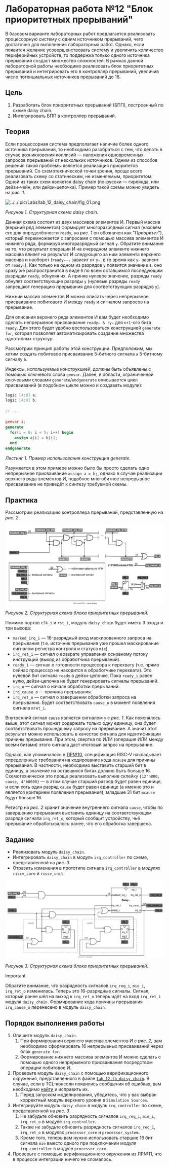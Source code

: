 # Лабораторная работа №12 "Блок приоритетных прерываний"

В базовом варианте лабораторных работ предлагается реализовать процессорную систему с одним источником прерываний, чего достаточно для выполнения лабораторных работ. Однако, если появится желание усовершенствовать систему и увеличить количество периферийных устройств, то поддержка только одного источника прерываний создаст множество сложностей. В рамках данной лабораторной работы необходимо реализовать блок приоритетных прерываний и интегрировать его в контроллер прерываний, увеличив число потенциальных источников прерываний до 16.

## Цель

1. Разработать блок приоритетных прерываний (БПП), построенный по схеме daisy chain.
2. Интегрировать БПП в контроллер прерываний.

## Теория

Если процессорная система предполагает наличие более одного источника прерываний, то необходимо разобраться с тем, что делать в случае возникновения коллизий — наложения одновременных запросов прерываний от нескольких источников. Одним из способов решения такой проблемы является реализация приоритетов прерываний. Со схемотехнической точки зрения, проще всего реализовать схему со статическим, не изменяемым, приоритетом. Одной из таких схем является daisy chain (по-русски — гирлянда, или дейзи-чейн, или дейзи-цепочка). Пример такой схемы можно увидеть на _рис. 1_.

![../../.pic/Labs/lab_12_daisy_chain/fig_01.png](../../.pic/Labs/lab_12_daisy_chain/fig_01.png)

_Рисунок 1. Структурная схема daisy chain._

Данная схема состоит из двух массивов элементов И. Первый массив (верхний ряд элементов) формирует многоразрядный сигнал (назовём его для определённости `ready`, на _рис. 1_ он обозначен как "_Приоритет_"), который перемножается с запросами с помощью массива элементов И нижнего ряда, формируя многоразрядный сигнал `y`. Обратите внимание на то, что результат операции И на очередном элементе нижнего массива влияет на результат И следующего за ним элемента верхнего массива и наоборот (`readyₙ₊₁` зависит от `yₙ`, в то время как `yₙ` зависит от `readyₙ`). Как только на одном из разрядов `y` появится значение `1`, оно сразу же распространится в виде `0` по всем оставшимся последующим разрядам `ready`, обнуляя их. А приняв нулевое значение, разряды `ready` обнулят соответствующие разряды `y` (нулевые разряды `ready` запрещают генерацию прерывания для соответствующих разрядов `y`).

Нижний массив элементов И можно описать через непрерывное присваивание побитового И между `ready` и сигналом запросов на прерывание.

Для описания верхнего ряда элементов И вам будет необходимо сделать непрерывное присваивание `readyₙ & !yₙ` для `n+1`-ого бита `ready`. Для этого будет удобно воспользоваться конструкцией `generate for`, которая позволяет автоматизировать создание множества однотипных структур.

Рассмотрим принцип работы этой конструкции. Предположим, мы хотим создать побитовое присваивание 5-битного сигнала `a` 5-битному сигналу `b`.

Индексы, используемые конструкцией, должны быть объявлены с помощью ключевого слова `genvar`. Далее, в области, ограниченной ключевыми словами `generate`/`endgenerate` описывается цикл присваиваний (в подобном цикле можно и создавать модули):

```Verilog
logic [4:0] a;
logic [4:0] b;

// ...

genvar i;
generate
  for(i = 0; i < 5; i++) begin
    assign a[i] = b[i];
  end
endgenerate
```

_Листинг 1. Пример использования конструкции generate._

Разумеется в этом примере можно было бы просто сделать одно непрерывное присваивание `assign a = b;`, однако в случае реализации верхнего ряда элементов И, подобное многобитное непрерывное присваивание не приведёт к синтезу требуемой схемы.

## Практика

Рассмотрим реализацию контроллера прерываний, представленную на _рис. 2_.

![../../.pic/Labs/lab_12_daisy_chain/fig_02.drawio.svg](../../.pic/Labs/lab_12_daisy_chain/fig_02.drawio.svg)

_Рисунок 2. Структурная схема блока приоритетных прерываний._

Помимо портов `clk_i` и `rst_i`, модуль `daisy_chain` будет иметь 3 входа и три выхода:

- `masked_irq_i` — 16-разрядный вход маскированного запроса на прерывания (т.е. источник прерывания уже прошел маскирование сигналом регистра контроля и статуса `mie`).
- `irq_ret_i` — сигнал о возврате управления основному потоку инструкций (выход из обработчика прерываний).
- `ready_i` — сигнал о готовности процессора к перехвату (т.е. прямо сейчас процессор не находится в обработчике перехвата). Это нулевой бит сигнала `ready` в дейзи-цепочке. Пока `ready_i` равен нулю, дейзи-цепочка не будет генерировать сигналы прерываний.
- `irq_o` — сигнал о начале обработки прерываний.
- `irq_cause_o` — причина прерывания.
- `irq_ret_o` — сигнал о завершении обработки запроса на прерывания. Будет соответствовать `cause_o` в момент появления сигнала `mret_i`.

Внутренний сигнал `cause` является сигналом `y` с _рис. 1_. Как пояснялось выше, этот сигнал может содержать только одну единицу, она будет соответствовать прошедшему запросу на прерывание. А значит этот результат можно использовать в качестве сигнала для идентификации причины прерывания. При этом, свертка по ИЛИ (операция ИЛИ между всеми битами) этого сигнала даст итоговый запрос на прерывание.

Однако, как упоминалось в [ЛР№10](../10.%20Interrupt%20subsystem/), спецификация RISC-V накладывает определенные требования на кодирование кода `mcause` для причины прерывания. В частности, необходимо выставить старший бит в единицу, а значение на оставшихся битах должно быть больше 16. Схемотехнически это проще реализовать выполнив склейку `{12'h800, cause, 4'b0000}` — в этом случае старший разряд будет равен единице, и если хоть один разряд `cause` будет равен единице (а именно это и является критерием появления прерывания), младшие 31 бит `mcause` будут больше 16.

Регистр на _рис. 2_ хранит значение внутреннего сигнала `cause`, чтобы по завершению прерывания выставить единицу на соответствующем разряде сигнала `irq_ret_o`, который сообщит устройству, чьё прерывание обрабатывалось ранее, что его обработка завершена.

## Задание

- Реализовать модуль `daisy_chain`.
- Интегрировать `daisy_chain` в модуль `irq_controller` по схеме, представленной на _рис. 3_.
- Отразить изменения в прототипе сигнала `irq_controller` в модулях `riscv_core` и `riscv_unit`.

![../../.pic/Labs/lab_12_daisy_chain/fig_03.drawio.svg](../../.pic/Labs/lab_12_daisy_chain/fig_03.drawio.svg)

_Рисунок 3. Структурная схема блока приоритетных прерываний._

> [!IMPORTANT]
> Обратите внимание, что разрядность сигналов `irq_req_i`, `mie_i`, `irq_ret_o` изменилась. Теперь это 16-разрядные сигналы. Сигнал, который ранее шёл на выход к `irq_ret_o` теперь идёт на вход `irq_ret_i` модуля `daisy_chain`. Формирование кода причины прерывания `irq_cause_o` перенесено в модуль `daisy_chain`.

## Порядок выполнения работы

1. Опишите модуль `daisy_chain`.
   1. При формировании верхнего массива элементов И с _рис. 2_, вам необходимо сформировать 16 непрерывных присваиваний через блок `generate for`.
   2. Формирование нижнего массива элементов И можно сделать с помощью одного непрерывного присваивания посредством операции побитовое И.
2. Проверьте модуль `daisy_chain` с помощью верификационного окружения, представленного в файле [`lab_12.tb_daisy_chain`](lab_12.tb_daisy_chain.sv). В случае, если в TCL-консоли появились сообщения об ошибках, вам необходимо [найти](../../Vivado%20Basics/05.%20Bug%20hunting.md) и исправить их.
   1. Перед запуском моделирования, убедитесь, что у вас выбран корректный модуль верхнего уровня в `Simulation Sources`.
3. Интегрируйте модуль `daisy_chain` в модуль `irq_controller` по схеме, представленной на _рис. 3_.
   1. Не забудьте обновить разрядность сигналов `irq_req_i`, `mie_i`, `irq_ret_o` в модуле `irq_controller`.
   2. Также не забудьте обновить разрядность сигналов `irq_req_i`, `irq_ret_o` в модулях `processor_core` и `processor_system`.
   3. Кроме того, теперь вам нужно использовать старшие 16 бит сигнала `mie` вместо одного при подключении модуля `irq_controller` в модуле `processor_core`.
4. Проверьте с помощью верификационного окружения из ЛР№11, что в процессе интеграции ничего не сломалось.
